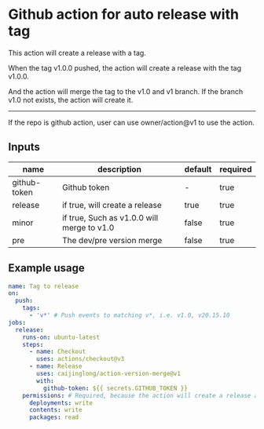 # Github action for auto release with tag

This action will create a release with a tag.

When the tag v1.0.0 pushed, the action will create a release with the tag v1.0.0.

And the action will merge the tag to the v1.0 and v1 branch. If the branch v1.0 not exists, the action will create it.

----

If the repo is github action, user can use owner/action@v1 to use the action.

## Inputs

| name            | description                                | default | required |
| ----------------| ------------------------------------------ | ------- | -------- |
| github-token    | Github token                               | -       | true     |
| release         | if true, will create a release             | true    | true     |
| minor           | if true, Such as v1.0.0 will merge to v1.0 | false   | true     |
| pre             | The dev/pre version merge                  | false   | true     |

## Example usage

```yaml
name: Tag to release
on:
  push:
    tags:
      - 'v*' # Push events to matching v*, i.e. v1.0, v20.15.10
jobs:
  release:
    runs-on: ubuntu-latest
    steps:
      - name: Checkout
        uses: actions/checkout@v3
      - name: Release
        uses: caijinglong/action-version-merge@v1
        with:
          github-token: ${{ secrets.GITHUB_TOKEN }}
    permissions: # Required, because the action will create a release and branch, so need write permission
      deployments: write
      contents: write
      packages: read

```
